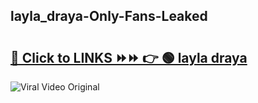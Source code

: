 
 ## layla_draya-Only-Fans-Leaked

# <h2><a href="https://clipsfans.com/layla_draya&ref=git">🔗 Click to LINKS ⏩⏩ 👉 🟢 layla draya </a></h2>

<a href="https://clipsfans.com/layla_draya&ref=git" rel="nofollow" data-target="animated-image.originalLink"><img src="https://i.ibb.co.com/xMMVF88/686577567.gif" alt="Viral Video Original" style="max-width: 100%; display: inline-block;" data-target="animated-image.originalImage"></a>
